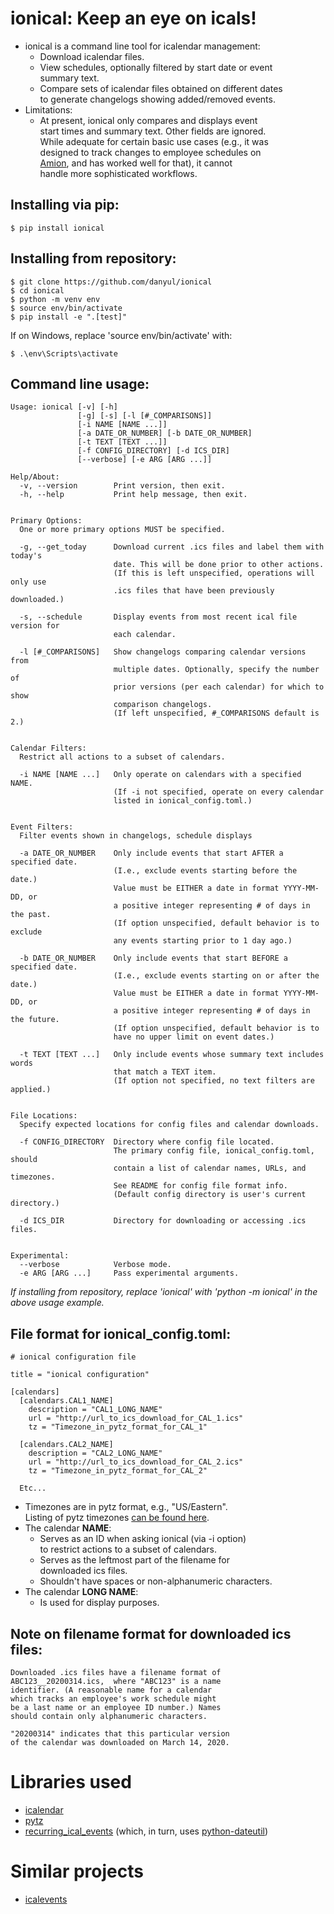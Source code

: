 
# ionical: Keep an eye on icals!

- ionical is a command line tool for icalendar management:  
  - Download icalendar files.
  - View schedules, optionally filtered by start date or event   
    summary text.
  - Compare sets of icalendar files obtained on different dates  
    to generate changelogs showing added/removed events.
- Limitations: 
  - At present, ionical only compares and displays event  
    start times and summary text.  Other fields are ignored.  
    While adequate for certain basic use cases (e.g., it was  
    designed to track changes to employee schedules on  
    [Amion](https://amion.com/), and has worked well for that), it cannot   
    handle more sophisticated workflows.  
  

## Installing via pip:
```
$ pip install ionical
```
  

## Installing from repository:
```
$ git clone https://github.com/danyul/ionical
$ cd ionical
$ python -m venv env
$ source env/bin/activate
$ pip install -e ".[test]"
```
If on Windows, replace 'source env/bin/activate' with:
```
$ .\env\Scripts\activate
```
  


## Command line usage:
```
Usage: ionical [-v] [-h] 
               [-g] [-s] [-l [#_COMPARISONS]]
               [-i NAME [NAME ...]] 
               [-a DATE_OR_NUMBER] [-b DATE_OR_NUMBER]
               [-t TEXT [TEXT ...]] 
               [-f CONFIG_DIRECTORY] [-d ICS_DIR] 
               [--verbose] [-e ARG [ARG ...]]

Help/About:
  -v, --version        Print version, then exit.
  -h, --help           Print help message, then exit.
                       

Primary Options:
  One or more primary options MUST be specified.

  -g, --get_today      Download current .ics files and label them with today's
                       date. This will be done prior to other actions. 
                       (If this is left unspecified, operations will only use
                       .ics files that have been previously downloaded.)
                       
  -s, --schedule       Display events from most recent ical file version for 
                       each calendar.
                       
  -l [#_COMPARISONS]   Show changelogs comparing calendar versions from 
                       multiple dates. Optionally, specify the number of 
                       prior versions (per each calendar) for which to show 
                       comparison changelogs. 
                       (If left unspecified, #_COMPARISONS default is 2.)
                       

Calendar Filters:
  Restrict all actions to a subset of calendars.

  -i NAME [NAME ...]   Only operate on calendars with a specified NAME.
                       (If -i not specified, operate on every calendar
                       listed in ionical_config.toml.)
                       

Event Filters:
  Filter events shown in changelogs, schedule displays

  -a DATE_OR_NUMBER    Only include events that start AFTER a specified date.
                       (I.e., exclude events starting before the date.) 
                       Value must be EITHER a date in format YYYY-MM-DD, or 
                       a positive integer representing # of days in the past.
                       (If option unspecified, default behavior is to exclude
                       any events starting prior to 1 day ago.)
                       
  -b DATE_OR_NUMBER    Only include events that start BEFORE a specified date.
                       (I.e., exclude events starting on or after the date.)
                       Value must be EITHER a date in format YYYY-MM-DD, or 
                       a positive integer representing # of days in the future.
                       (If option unspecified, default behavior is to
                       have no upper limit on event dates.)
                       
  -t TEXT [TEXT ...]   Only include events whose summary text includes words
                       that match a TEXT item.
                       (If option not specified, no text filters are applied.)
                       

File Locations:
  Specify expected locations for config files and calendar downloads.

  -f CONFIG_DIRECTORY  Directory where config file located.
                       The primary config file, ionical_config.toml, should 
                       contain a list of calendar names, URLs, and timezones.
                       See README for config file format info.
                       (Default config directory is user's current directory.)
                       
  -d ICS_DIR           Directory for downloading or accessing .ics files.
                       

Experimental:
  --verbose            Verbose mode.
  -e ARG [ARG ...]     Pass experimental arguments.

```

*If installing from repository, replace 'ionical' with 'python -m ionical' 
 in the above usage example.*
   
  
## File format for ionical_config.toml:
```
# ionical configuration file

title = "ionical configuration"

[calendars]
  [calendars.CAL1_NAME]
    description = "CAL1_LONG_NAME"
    url = "http://url_to_ics_download_for_CAL_1.ics"
    tz = "Timezone_in_pytz_format_for_CAL_1"

  [calendars.CAL2_NAME]
    description = "CAL2_LONG_NAME"
    url = "http://url_to_ics_download_for_CAL_2.ics"
    tz = "Timezone_in_pytz_format_for_CAL_2"

  Etc...
```
 - Timezones are in pytz format, e.g., "US/Eastern".  
   Listing of pytz timezones [can be found here](https://stackoverflow.com/questions/13866926/is-there-a-list-of-pytz-timezones).
 - The calendar **NAME**:
     - Serves as an ID when asking ionical (via -i option)    
       to restrict actions to a subset of calendars.
     - Serves as the leftmost part of the filename for  
       downloaded ics files.
     - Shouldn't have spaces or non-alphanumeric characters.  
 - The calendar **LONG NAME**:
     - Is used for display purposes.
  

## Note on filename format for downloaded ics files:

    Downloaded .ics files have a filename format of   
    ABC123__20200314.ics,  where "ABC123" is a name  
    identifier. (A reasonable name for a calendar  
    which tracks an employee's work schedule might  
    be a last name or an employee ID number.) Names  
    should contain only alphanumeric characters.  
  
    "20200314" indicates that this particular version  
    of the calendar was downloaded on March 14, 2020.  
  

# Libraries used

- [icalendar](https://pypi.org/project/icalendar/)
- [pytz](https://pypi.org/project/pytz/)
- [recurring_ical_events](https://pypi.org/project/recurring-ical-events/)
  (which, in turn, uses [python-dateutil](https://pypi.org/project/python-dateutil/))
  

# Similar projects

- [icalevents](https://github.com/irgangla/icalevents)
  

